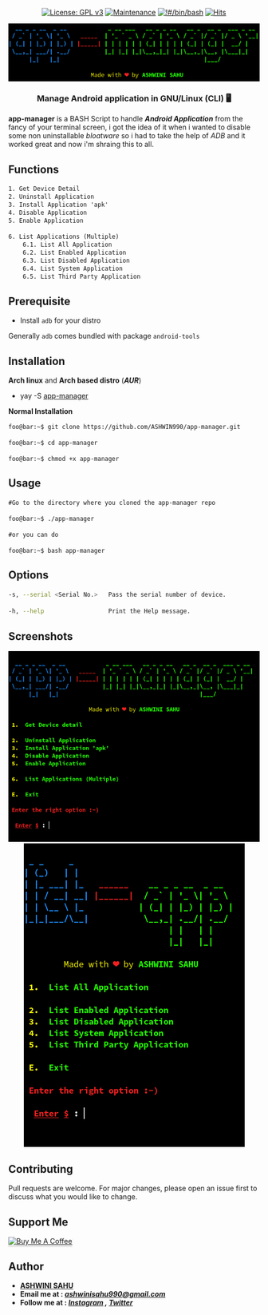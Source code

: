 <div align="center" markdown="1">

[![License: GPL v3](https://img.shields.io/badge/License-GPLv3-blue.svg)](https://www.gnu.org/licenses/gpl-3.0)
[![Maintenance](https://img.shields.io/badge/Maintained%3F-yes-green.svg)](https://gitHub.com/ASHWIN990/app-manager/graphs/commit-activity)
[![!#/bin/bash](https://img.shields.io/badge/-%23!%2Fbin%2Fbash-1f425f.svg)](https://www.gnu.org/software/bash/)
[![Hits](https://hits.seeyoufarm.com/api/count/incr/badge.svg?url=https%3A%2F%2Fgithub.com%2FASHWIN990%2Fapp-manager&count_bg=%2379C83D&title_bg=%23555555&icon=&icon_color=%23E7E7E7&title=Hits&edge_flat=false)](https://ashwini.codes)

</div>

<p align="center">
    <a href="https://github.com/ASHWIN990/app-manager">
        <img align="center" src="./screenshot/banner.png" alt="app-manager" border="0"/><br>
    </a>
  </p>

<h3 align="center">Manage Android application in GNU/Linux (CLI) 🖥️</h3>

<p markdown="1">

**app-manager** is a BASH Script to handle **_Android Application_** from the fancy of your terminal screen, i got the idea of it when i wanted to disable some non uninstallable _bloatware_ so i had to take the help of _ADB_ and it worked great and now i'm shraing this to all.

</p>

## Functions

```
1. Get Device Detail
2. Uninstall Application
3. Install Application 'apk'
4. Disable Application
5. Enable Application

6. List Applications (Multiple)
    6.1. List All Application
    6.2. List Enabled Application
    6.3. List Disabled Application
    6.4. List System Application
    6.5. List Third Party Application
```


## Prerequisite

* Install ```adb``` for your distro

Generally ```adb``` comes bundled with package ```android-tools``` 


## Installation

**Arch linux** and **Arch based distro** (**_AUR_**)

- yay -S [app-manager](https://aur.archlinux.org/packages/app-manager/)

**Normal Installation**

```console
foo@bar:~$ git clone https://github.com/ASHWIN990/app-manager.git

foo@bar:~$ cd app-manager

foo@bar:~$ chmod +x app-manager
```

## Usage

```console
#Go to the directory where you cloned the app-manager repo

foo@bar:~$ ./app-manager

#or you can do

foo@bar:~$ bash app-manager
```

## Options

```bash
-s, --serial <Serial No.>   Pass the serial number of device.

-h, --help                  Print the Help message.
```

## Screenshots

<p align="center">
    <img src="./screenshot/am1.png"></img>
    <img src="./screenshot/la1.png"></img>
</p>

## Contributing

Pull requests are welcome. For major changes, please open an issue first to discuss what you would like to change.

## Support Me

<a href="https://www.buymeacoffee.com/ashwinisahu" target="_blank"><img src="https://www.buymeacoffee.com/assets/img/custom_images/orange_img.png" alt="Buy Me A Coffee" style="height: 41px !important;width: 174px !important;box-shadow: 0px 3px 2px 0px rgba(190, 190, 190, 0.5) !important;-webkit-box-shadow: 0px 3px 2px 0px rgba(190, 190, 190, 0.5) !important;" ></a>

## Author

* **[ASHWINI SAHU](https://ashwini.codes)**
* **Email me at : *ashwinisahu990@gmail.com***
* **Follow me at : *[Instagram](https://instagram.com/kumar_ashwin_sahu) , [Twitter](https://twitter.com/ashwinisahu990)***

